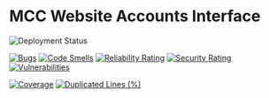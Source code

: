 # MCC Website Accounts Interface

![Deployment Status](https://github.com/mersthamcc/accounts/actions/workflows/deploy-on-merge.yml/badge.svg)

[![Bugs](https://sonarcloud.io/api/project_badges/measure?project=mersthamcc_accounts&metric=bugs)](https://sonarcloud.io/dashboard?id=mersthamcc_accounts)
[![Code Smells](https://sonarcloud.io/api/project_badges/measure?project=mersthamcc_accounts&metric=code_smells)](https://sonarcloud.io/dashboard?id=mersthamcc_accounts)
[![Reliability Rating](https://sonarcloud.io/api/project_badges/measure?project=mersthamcc_accounts&metric=reliability_rating)](https://sonarcloud.io/dashboard?id=mersthamcc_accounts)
[![Security Rating](https://sonarcloud.io/api/project_badges/measure?project=mersthamcc_accounts&metric=security_rating)](https://sonarcloud.io/dashboard?id=mersthamcc_accounts)
[![Vulnerabilities](https://sonarcloud.io/api/project_badges/measure?project=mersthamcc_accounts&metric=vulnerabilities)](https://sonarcloud.io/dashboard?id=mersthamcc_accounts)

[![Coverage](https://sonarcloud.io/api/project_badges/measure?project=mersthamcc_accounts&metric=coverage)](https://sonarcloud.io/dashboard?id=mersthamcc_accounts)
[![Duplicated Lines (%)](https://sonarcloud.io/api/project_badges/measure?project=mersthamcc_accounts&metric=duplicated_lines_density)](https://sonarcloud.io/dashboard?id=mersthamcc_accounts)